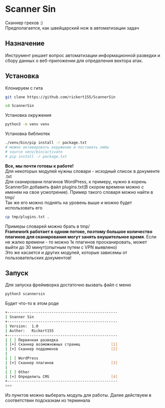 # Scanner Sin
Сканнер грехов :)  
Предполагается, как швейцарский нож в автоматизации задач

## Назначение
Инструмент решает вопрос автоматизации информационной разведки и сбору данных о веб-приложении для определения вектора атак.

## Установка 
Клонируем с гита
```sh
git clone https://github.com/rickert155/ScannerSin
```
```sh
cd ScannerSin
```
Установка окружения
```sh
python3 -m venv venv
```
Установка библиотек
```sh
./venv/bin/pip install -r package.txt
# можно активировать окружение и поставить либы
# source venv/bin/activate 
# pip install -r package.txt
```
**Все, мы почти готовы к работе!**  
Для некоторых модулей нужны словари - исходный список в документе .txt  
Для сканировани плагинов WordPress, к примеру, нужно в корень ScannerSin добавить файл plugins.txt(В скором времени можно с именем на свое усмотрение). Пример такого словаря можно найти в tmp/  
Так же его можно поднять на уровень выше и можно будет использовать его
```sh
cp tmp/plugins.txt .
```
Примеры словарей можно брать в tmp/  
**Framework работает в одном потоке, поэтому большое количество плагинов для сканирования могут занять внушительное время**. Если не жалко времени - то можно 1к плагинов просканировать, может выйти до 30 минут(опытным путем с VPN выявлено)  
Это же касается и других модулей, которые зависемы от пользовательских документов!

## Запуск
Для запуска фреймворка достаточно вызвать файл с меню
```sh
python3 scannersin
```
Будет что-то в этом роде
```sh
+--------------------------------------------------
| Snanner Sin
+--------------------------------------------------
| Version: 	1.0
| Author: 	Rickert155
+--------------------------------------------------
| [ ] Первичная разведка
| [+] Сканнер возможножных страниц              [1]
| [+] Сканнер поддоменов                        [2]
|       
| [ ] WordPress
| [+] Сканнер плагинов                          [3]
|
| [ ] Other
| [+] Определить CMS                            [4]
+--------------------------------------------------
>>> 
```
Из пунктов можно выберать модуль для работы. Далее действуем в соответствии подсказкам из терминала
